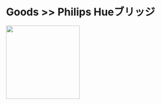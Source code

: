 # Goods >> Philips Hueブリッジ

<img src="https://res.cloudinary.com/silverbirder/image/upload/v1614432602/silver-birder.github.io/purchases/Philips_Hue_Bridge.jpg" style="width: 200px"/>